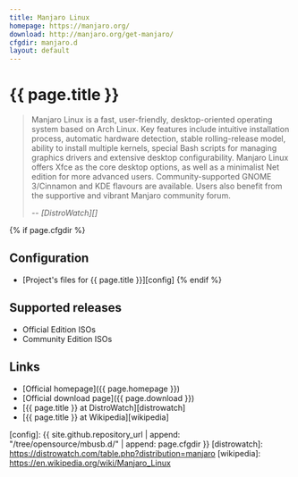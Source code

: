 ```yaml
---
title: Manjaro Linux
homepage: https://manjaro.org/
download: http://manjaro.org/get-manjaro/
cfgdir: manjaro.d
layout: default
---
```


# {{ page.title }}

> Manjaro Linux is a fast, user-friendly, desktop-oriented operating system
> based on Arch Linux. Key features include intuitive installation process,
> automatic hardware detection, stable rolling-release model, ability to install
> multiple kernels, special Bash scripts for managing graphics drivers and
> extensive desktop configurability. Manjaro Linux offers Xfce as the core
> desktop options, as well as a minimalist Net edition for more advanced users.
> Community-supported GNOME 3/Cinnamon and KDE flavours are available. Users
> also benefit from the supportive and vibrant Manjaro community forum.
>
> -- <cite markdown="1">[DistroWatch][]</cite>


{% if page.cfgdir %}
## Configuration

- [Project's files for {{ page.title }}][config]
{% endif %}


## Supported releases

- Official Edition ISOs
- Community Edition ISOs


## Links

- [Official homepage]({{ page.homepage }})
- [Official download page]({{ page.download }})
- [{{ page.title }} at DistroWatch][distrowatch]
- [{{ page.title }} at Wikipedia][wikipedia]


[config]: {{ site.github.repository_url | append: "/tree/opensource/mbusb.d/" | append: page.cfgdir }}
[distrowatch]: https://distrowatch.com/table.php?distribution=manjaro
[wikipedia]: https://en.wikipedia.org/wiki/Manjaro_Linux
